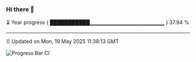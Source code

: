 ### Hi there 👋

⏳ Year progress { ███████████▁▁▁▁▁▁▁▁▁▁▁▁▁▁▁▁▁▁▁ } 37.94 %

---

⏰ Updated on Mon, 19 May 2025 11:38:13 GMT

![Progress Bar CI](https://github.com/IshwaranRudhara/GIT-ACTION/workflows/Progress%20Bar%20CI/badge.svg)
